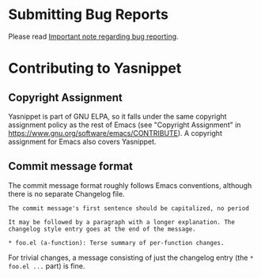 # Submitting Bug Reports

Please read [Important note regarding bug reporting][bugnote].

# Contributing to Yasnippet

## Copyright Assignment

Yasnippet is part of GNU ELPA, so it falls under the same copyright
assignment policy as the rest of Emacs (see "Copyright Assignment" in
https://www.gnu.org/software/emacs/CONTRIBUTE). A copyright assignment
for Emacs also covers Yasnippet.

## Commit message format

The commit message format roughly follows Emacs conventions, although
there is no separate Changelog file.

    The commit message's first sentence should be capitalized, no period

    It may be followed by a paragraph with a longer explanation. The
    changelog style entry goes at the end of the message.

    * foo.el (a-function): Terse summary of per-function changes.

For trivial changes, a message consisting of just the changelog entry
(the `* foo.el ...` part) is fine.

[bugnote]: https://github.com/joaotavora/yasnippet#important-note-regarding-bug-reporting
